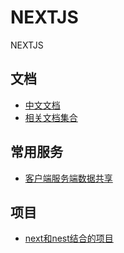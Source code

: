 # NEXTJS
NEXTJS

## 文档
- [中文文档](https://www.nextjs.cn/)
- [相关文档集合](https://github.com/unicodeveloper/awesome-nextjs#boilerplates)

## 常用服务
- [客户端服务端数据共享](https://segmentfault.com/a/1190000040610201)

## 项目
- [next和nest结合的项目](https://zhuanlan.zhihu.com/p/57572312)